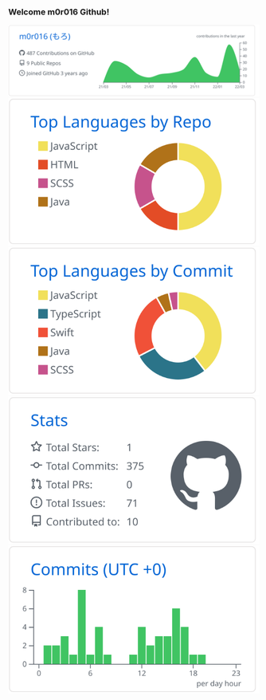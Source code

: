 ### Welcome m0r016 Github!
[![](https://raw.githubusercontent.com/m0r016/m0r016/main/profile-summary-card-output/github/0-profile-details.svg)](https://github.com/vn7n24fzkq/github-profile-summary-cards)
[![](https://raw.githubusercontent.com/m0r016/m0r016/main/profile-summary-card-output/github/1-repos-per-language.svg)](https://github.com/vn7n24fzkq/github-profile-summary-cards) 
[![](https://raw.githubusercontent.com/m0r016/m0r016/main/profile-summary-card-output/github/2-most-commit-language.svg)](https://github.com/vn7n24fzkq/github-profile-summary-cards)
[![](https://raw.githubusercontent.com/m0r016/m0r016/main/profile-summary-card-output/github/3-stats.svg)](https://github.com/vn7n24fzkq/github-profile-summary-cards) 
[![](https://raw.githubusercontent.com/m0r016/m0r016/main/profile-summary-card-output/github/4-productive-time.svg)](https://github.com/vn7n24fzkq/github-profile-summary-cards)